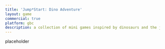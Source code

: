```yaml
---
title: 'Jump*Start: Dino Adventure'
layout: game
commercial: true
platform: gbc
description: a collection of mini games inspired by dinosaurs and the jump start franchise
---
```


placeholder